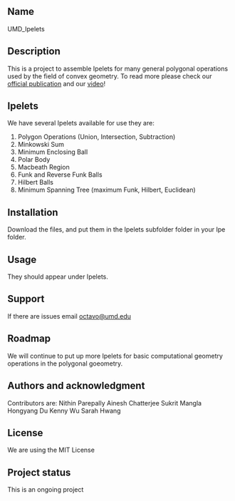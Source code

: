 ## Name
UMD_Ipelets

## Description
This is a project to assemble Ipelets for many general polygonal operations used by the field of convex geometry.
To read more please check our [official publication](https://doi.org/10.4230/LIPIcs.SoCG.2024.92) and our [video](https://www.youtube.com/watch?v=bWBh-MkIMe4)! 

## Ipelets
We have several Ipelets available for use they are:
1. Polygon Operations (Union, Intersection, Subtraction)
2. Minkowski Sum
3. Minimum Enclosing Ball
4. Polar Body
5. Macbeath Region
6. Funk and Reverse Funk Balls
7. Hilbert Balls
8. Minimum Spanning Tree (maximum Funk, Hilbert, Euclidean)

## Installation
Download the files, and put them in the Ipelets subfolder folder in your Ipe folder.

## Usage
They should appear under Ipelets.

## Support
If there are issues email octavo@umd.edu

## Roadmap
We will continue to put up more Ipelets for basic computational geometry operations in the polygonal goeometry. 

## Authors and acknowledgment
Contributors are:
Nithin Parepally 
Ainesh Chatterjee
Sukrit Mangla
Hongyang Du
Kenny Wu
Sarah Hwang

## License
We are using the MIT License

## Project status
This is an ongoing project
